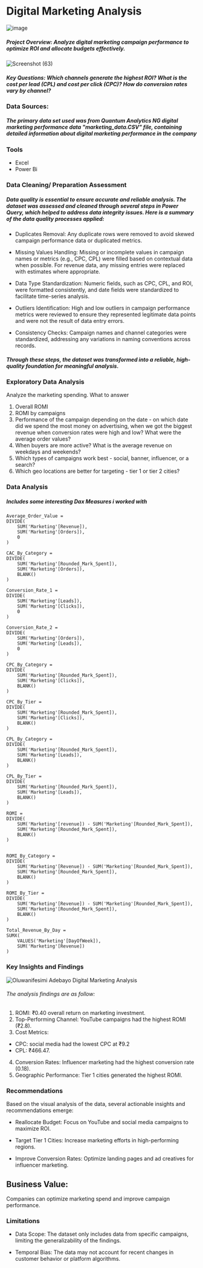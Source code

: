# Digital Marketing Analysis


![image](https://github.com/user-attachments/assets/23be712d-a5e1-46c4-a0b0-bf990f296f14)


##### Project Overview: Analyze digital marketing campaign performance to optimize ROI and allocate budgets effectively.


![Screenshot (63)](https://github.com/user-attachments/assets/e8ce470b-57ce-41eb-93de-d13f2bfd6951)


##### Key Questions: Which channels generate the highest ROI? What is the cost per lead (CPL) and cost per click (CPC)? How do conversion rates vary by channel?

### Data Sources:

##### The primary data set used was from Quantum Analytics NG digital marketing performance data "marketing_data.CSV" file, containing detailed information about digital marketing performance in the company 


### Tools

* Excel
* Power Bi

### Data Cleaning/ Preparation Assessment
##### Data quality is essential to ensure accurate and reliable analysis. The dataset was assessed and cleaned through several steps in Power Query, which helped to address data integrity issues. Here is a summary of the data quality processes applied:

* Duplicates Removal: Any duplicate rows were removed to avoid skewed campaign performance data or duplicated metrics.

* Missing Values Handling: Missing or incomplete values in campaign names or metrics (e.g., CPC, CPL) were filled based on contextual data when possible. For revenue data, any missing entries were replaced with estimates where appropriate.

* Data Type Standardization: Numeric fields, such as CPC, CPL, and ROI, were formatted consistently, and date fields were standardized to facilitate time-series analysis.

* Outliers Identification: High and low outliers in campaign performance metrics were reviewed to ensure they represented legitimate data points and were not the result of data entry errors.

* Consistency Checks: Campaign names and channel categories were standardized, addressing any variations in naming conventions across records.

##### Through these steps, the dataset was transformed into a reliable, high-quality foundation for meaningful analysis.


### Exploratory Data Analysis 
Analyze the marketing spending.
What to answer
1. Overall ROMI
2.  ROMI by campaigns
3.   Performance of the campaign depending on the date - on which date did we spend the most money on
advertising, when we got the biggest revenue when conversion rates were high and low? What were the average
order values?
4. When buyers are more active? What is the average revenue on weekdays and weekends?
5. Which types of campaigns work best - social, banner, influencer, or a search?
6. Which geo locations are better for targeting - tier 1 or tier 2 cities?

### Data Analysis 
##### Includes some interesting Dax Measures i worked with 

```
Average_Order_Value = 
DIVIDE(
    SUM('Marketing'[Revenue]),
    SUM('Marketing'[Orders]),
    0
) 

CAC_By_Category = 
DIVIDE(
    SUM('Marketing'[Rounded_Mark_Spent]),
    SUM('Marketing'[Orders]),
    BLANK()
)

Conversion_Rate_1 = 
DIVIDE(
    SUM('Marketing'[Leads]),
    SUM('Marketing'[Clicks]),
    0
)

Conversion_Rate_2 = 
DIVIDE(
    SUM('Marketing'[Orders]),
    SUM('Marketing'[Leads]),
    0
)

CPC_By_Category = 
DIVIDE(
    SUM('Marketing'[Rounded_Mark_Spent]),
    SUM('Marketing'[Clicks]),
    BLANK()
)

CPC_By_Tier = 
DIVIDE(
    SUM('Marketing'[Rounded_Mark_Spent]),
    SUM('Marketing'[Clicks]),
    BLANK()
)

CPL_By_Category = 
DIVIDE(
    SUM('Marketing'[Rounded_Mark_Spent]),
    SUM('Marketing'[Leads]),
    BLANK()
)

CPL_By_Tier = 
DIVIDE(
    SUM('Marketing'[Rounded_Mark_Spent]),
    SUM('Marketing'[Leads]),
    BLANK()
)

ROMI = 
DIVIDE(
    SUM('Marketing'[revenue]) - SUM('Marketing'[Rounded_Mark_Spent]),
    SUM('Marketing'[Rounded_Mark_Spent]),
    BLANK()
)


ROMI_By_Category = 
DIVIDE(
    SUM('Marketing'[Revenue]) - SUM('Marketing'[Rounded_Mark_Spent]),
    SUM('Marketing'[Rounded_Mark_Spent]),
    BLANK()
)

ROMI_By_Tier = 
DIVIDE(
    SUM('Marketing'[Revenue]) - SUM('Marketing'[Rounded_Mark_Spent]),
    SUM('Marketing'[Rounded_Mark_Spent]),
    BLANK()
)

Total_Revenue_By_Day = 
SUMX(
    VALUES('Marketing'[DayOfWeek]),
    SUM('Marketing'[Revenue])
)
```

### Key Insights and Findings 

![Oluwanifesimi Adebayo Digital Marketing Analysis](https://github.com/user-attachments/assets/3f5c9052-ca92-4052-bfb5-55dfb902bc9d)
###### The analysis findings are as follow: 

1. ROMI: ₹0.40 overall return on marketing investment.
2. Top-Performing Channel: YouTube campaigns had the highest ROMI (₹2.8).
3. Cost Metrics:
  * CPC: 
social media had the lowest CPC at ₹9.2
  * CPL: ₹466.47.
4. Conversion Rates: Influencer marketing had the highest conversion rate (0.18).
5. Geographic Performance: Tier 1 cities generated the highest ROMI.




### Recommendations 
Based on the visual analysis of the data, several actionable insights and recommendations emerge:
* Reallocate Budget: Focus on YouTube and social media campaigns to maximize ROI.

* Target Tier 1 Cities: Increase marketing efforts in high-performing regions.

* Improve Conversion Rates: Optimize landing pages and ad creatives for influencer marketing.


## Business Value: 
Companies can optimize marketing spend and improve campaign performance.



### Limitations 
* Data Scope: The dataset only includes data from specific campaigns, limiting the generalizability of the findings.

* Temporal Bias: The data may not account for recent changes in customer behavior or platform algorithms.
